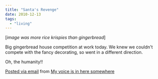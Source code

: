 ```yaml
---
title: "Santa's Revenge"
date: 2010-12-13
tags:
  - "living"
---
```


[_image was more rice krispies than gingerbread_]

Big gingerbread house competition at work today. We knew we couldn't compete with the fancy decorating, so went in a different direction.

Oh, the humanity!!

[Posted via email](http://posterous.com) from [My voice is in here somewhere](http://madbaker.posterous.com/santas-revenge)
